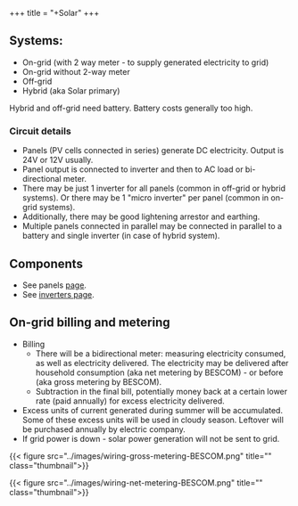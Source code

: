 +++
title = "+Solar"
+++

## Systems:
- On-grid (with 2 way meter - to supply generated electricity to grid)
- On-grid without 2-way meter
- Off-grid
- Hybrid (aka Solar primary)

Hybrid and off-grid need battery. Battery costs generally too high. 

### Circuit details
- Panels (PV cells connected in series) generate DC electricity. Output is 24V or 12V usually.
- Panel output is connected to inverter and then to AC load or bi-directional meter.
- There may be just 1 inverter for all panels (common in off-grid or hybrid systems). Or there may be 1 "micro inverter" per panel (common in on-grid systems).
- Additionally, there may be good lightening arrestor and earthing. 
- Multiple panels connected in parallel may be connected in parallel to a battery and single inverter (in case of hybrid system).

## Components
- See panels [page](panels/).
- See [inverters page](../inverter/).

## On-grid billing and metering
- Billing
  - There will be a bidirectional meter: measuring electricity consumed, as well as electricity delivered. The electricity may be delivered after household consumption (aka net metering by BESCOM) - or before (aka gross metering by BESCOM).
  - Subtraction in the final bill, potentially money back at a certain lower rate (paid annually) for excess electricity delivered.
- Excess units of current generated during summer will be accumulated. Some of these excess units will be used in cloudy season. Leftover will be purchased annually by electric company.
- If grid power is down - solar power generation will not be sent to grid. 

{{< figure src="../images/wiring-gross-metering-BESCOM.png" title="" class="thumbnail">}}

{{< figure src="../images/wiring-net-metering-BESCOM.png" title="" class="thumbnail">}}

